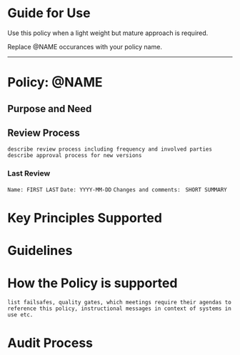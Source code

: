 # Guide for Use

Use this policy when a light weight but mature approach is required.

Replace @NAME occurances with your policy name.

----------------------

# Policy: @NAME

## Purpose and Need

## Review Process

`describe review process including frequency and involved parties`
`describe approval process for new versions`

### Last Review

`Name: FIRST LAST`
`Date: YYYY-MM-DD`
`Changes and comments: `
`SHORT SUMMARY`


# Key Principles Supported
	
# Guidelines

# How the Policy is supported

`list failsafes, quality gates, which meetings require their agendas to reference this policy, instructional messages in context of systems in use etc.`

# Audit Process
